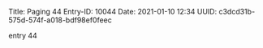 Title: Paging 44
Entry-ID: 10044
Date: 2021-01-10 12:34
UUID: c3dcd31b-575d-574f-a018-bdf98ef0feec

entry 44
